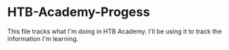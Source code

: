 # HTB-Academy-Progess
This file tracks what I'm doing in HTB Academy. I'll be using it to track the information I'm learning. 
